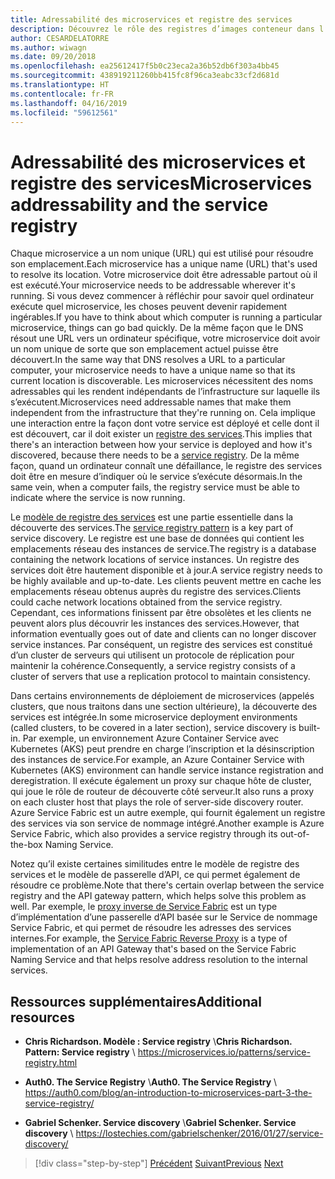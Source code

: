 ```yaml
---
title: Adressabilité des microservices et registre des services
description: Découvrez le rôle des registres d’images conteneur dans l’architecture des microservices.
author: CESARDELATORRE
ms.author: wiwagn
ms.date: 09/20/2018
ms.openlocfilehash: ea25612417f5b0c23eca2a36b52db6f303a4bb45
ms.sourcegitcommit: 438919211260bb415fc8f96ca3eabc33cf2d681d
ms.translationtype: HT
ms.contentlocale: fr-FR
ms.lasthandoff: 04/16/2019
ms.locfileid: "59612561"
---
```

# <a name="microservices-addressability-and-the-service-registry"></a><span data-ttu-id="a32dd-103">Adressabilité des microservices et registre des services</span><span class="sxs-lookup"><span data-stu-id="a32dd-103">Microservices addressability and the service registry</span></span>

<span data-ttu-id="a32dd-104">Chaque microservice a un nom unique (URL) qui est utilisé pour résoudre son emplacement.</span><span class="sxs-lookup"><span data-stu-id="a32dd-104">Each microservice has a unique name (URL) that's used to resolve its location.</span></span> <span data-ttu-id="a32dd-105">Votre microservice doit être adressable partout où il est exécuté.</span><span class="sxs-lookup"><span data-stu-id="a32dd-105">Your microservice needs to be addressable wherever it's running.</span></span> <span data-ttu-id="a32dd-106">Si vous devez commencer à réfléchir pour savoir quel ordinateur exécute quel microservice, les choses peuvent devenir rapidement ingérables.</span><span class="sxs-lookup"><span data-stu-id="a32dd-106">If you have to think about which computer is running a particular microservice, things can go bad quickly.</span></span> <span data-ttu-id="a32dd-107">De la même façon que le DNS résout une URL vers un ordinateur spécifique, votre microservice doit avoir un nom unique de sorte que son emplacement actuel puisse être découvert.</span><span class="sxs-lookup"><span data-stu-id="a32dd-107">In the same way that DNS resolves a URL to a particular computer, your microservice needs to have a unique name so that its current location is discoverable.</span></span> <span data-ttu-id="a32dd-108">Les microservices nécessitent des noms adressables qui les rendent indépendants de l’infrastructure sur laquelle ils s’exécutent.</span><span class="sxs-lookup"><span data-stu-id="a32dd-108">Microservices need addressable names that make them independent from the infrastructure that they're running on.</span></span> <span data-ttu-id="a32dd-109">Cela implique une interaction entre la façon dont votre service est déployé et celle dont il est découvert, car il doit exister un [registre des services](https://microservices.io/patterns/service-registry.html).</span><span class="sxs-lookup"><span data-stu-id="a32dd-109">This implies that there's an interaction between how your service is deployed and how it's discovered, because there needs to be a [service registry](https://microservices.io/patterns/service-registry.html).</span></span> <span data-ttu-id="a32dd-110">De la même façon, quand un ordinateur connaît une défaillance, le registre des services doit être en mesure d’indiquer où le service s’exécute désormais.</span><span class="sxs-lookup"><span data-stu-id="a32dd-110">In the same vein, when a computer fails, the registry service must be able to indicate where the service is now running.</span></span>

<span data-ttu-id="a32dd-111">Le [modèle de registre des services](https://microservices.io/patterns/service-registry.html) est une partie essentielle dans la découverte des services.</span><span class="sxs-lookup"><span data-stu-id="a32dd-111">The [service registry pattern](https://microservices.io/patterns/service-registry.html) is a key part of service discovery.</span></span> <span data-ttu-id="a32dd-112">Le registre est une base de données qui contient les emplacements réseau des instances de service.</span><span class="sxs-lookup"><span data-stu-id="a32dd-112">The registry is a database containing the network locations of service instances.</span></span> <span data-ttu-id="a32dd-113">Un registre des services doit être hautement disponible et à jour.</span><span class="sxs-lookup"><span data-stu-id="a32dd-113">A service registry needs to be highly available and up-to-date.</span></span> <span data-ttu-id="a32dd-114">Les clients peuvent mettre en cache les emplacements réseau obtenus auprès du registre des services.</span><span class="sxs-lookup"><span data-stu-id="a32dd-114">Clients could cache network locations obtained from the service registry.</span></span> <span data-ttu-id="a32dd-115">Cependant, ces informations finissent par être obsolètes et les clients ne peuvent alors plus découvrir les instances des services.</span><span class="sxs-lookup"><span data-stu-id="a32dd-115">However, that information eventually goes out of date and clients can no longer discover service instances.</span></span> <span data-ttu-id="a32dd-116">Par conséquent, un registre des services est constitué d’un cluster de serveurs qui utilisent un protocole de réplication pour maintenir la cohérence.</span><span class="sxs-lookup"><span data-stu-id="a32dd-116">Consequently, a service registry consists of a cluster of servers that use a replication protocol to maintain consistency.</span></span>

<span data-ttu-id="a32dd-117">Dans certains environnements de déploiement de microservices (appelés clusters, que nous traitons dans une section ultérieure), la découverte des services est intégrée.</span><span class="sxs-lookup"><span data-stu-id="a32dd-117">In some microservice deployment environments (called clusters, to be covered in a later section), service discovery is built-in.</span></span> <span data-ttu-id="a32dd-118">Par exemple, un environnement Azure Container Service avec Kubernetes (AKS) peut prendre en charge l’inscription et la désinscription des instances de service.</span><span class="sxs-lookup"><span data-stu-id="a32dd-118">For example, an Azure Container Service with Kubernetes (AKS) environment can handle service instance registration and deregistration.</span></span> <span data-ttu-id="a32dd-119">Il exécute également un proxy sur chaque hôte de cluster, qui joue le rôle de routeur de découverte côté serveur.</span><span class="sxs-lookup"><span data-stu-id="a32dd-119">It also runs a proxy on each cluster host that plays the role of server-side discovery router.</span></span> <span data-ttu-id="a32dd-120">Azure Service Fabric est un autre exemple, qui fournit également un registre des services via son service de nommage intégré.</span><span class="sxs-lookup"><span data-stu-id="a32dd-120">Another example is Azure Service Fabric, which also provides a service registry through its out-of-the-box Naming Service.</span></span>

<span data-ttu-id="a32dd-121">Notez qu’il existe certaines similitudes entre le modèle de registre des services et le modèle de passerelle d’API, ce qui permet également de résoudre ce problème.</span><span class="sxs-lookup"><span data-stu-id="a32dd-121">Note that there's certain overlap between the service registry and the API gateway pattern, which helps solve this problem as well.</span></span> <span data-ttu-id="a32dd-122">Par exemple, le [proxy inverse de Service Fabric](https://docs.microsoft.com/azure/service-fabric/service-fabric-reverseproxy) est un type d’implémentation d’une passerelle d’API basée sur le Service de nommage Service Fabric, et qui permet de résoudre les adresses des services internes.</span><span class="sxs-lookup"><span data-stu-id="a32dd-122">For example, the [Service Fabric Reverse Proxy](https://docs.microsoft.com/azure/service-fabric/service-fabric-reverseproxy) is a type of implementation of an API Gateway that's based on the Service Fabric Naming Service and that helps resolve address resolution to the internal services.</span></span>

## <a name="additional-resources"></a><span data-ttu-id="a32dd-123">Ressources supplémentaires</span><span class="sxs-lookup"><span data-stu-id="a32dd-123">Additional resources</span></span>

- <span data-ttu-id="a32dd-124">**Chris Richardson. Modèle : Service registry** \\</span><span class="sxs-lookup"><span data-stu-id="a32dd-124">**Chris Richardson. Pattern: Service registry** \\</span></span>
  <https://microservices.io/patterns/service-registry.html>

- <span data-ttu-id="a32dd-125">**Auth0. The Service Registry** \\</span><span class="sxs-lookup"><span data-stu-id="a32dd-125">**Auth0. The Service Registry** \\</span></span>
  <https://auth0.com/blog/an-introduction-to-microservices-part-3-the-service-registry/>

- <span data-ttu-id="a32dd-126">**Gabriel Schenker. Service discovery** \\</span><span class="sxs-lookup"><span data-stu-id="a32dd-126">**Gabriel Schenker. Service discovery** \\</span></span>
  <https://lostechies.com/gabrielschenker/2016/01/27/service-discovery/>

>[!div class="step-by-step"]
><span data-ttu-id="a32dd-127">[Précédent](maintain-microservice-apis.md)
>[Suivant](microservice-based-composite-ui-shape-layout.md)</span><span class="sxs-lookup"><span data-stu-id="a32dd-127">[Previous](maintain-microservice-apis.md)
[Next](microservice-based-composite-ui-shape-layout.md)</span></span>
